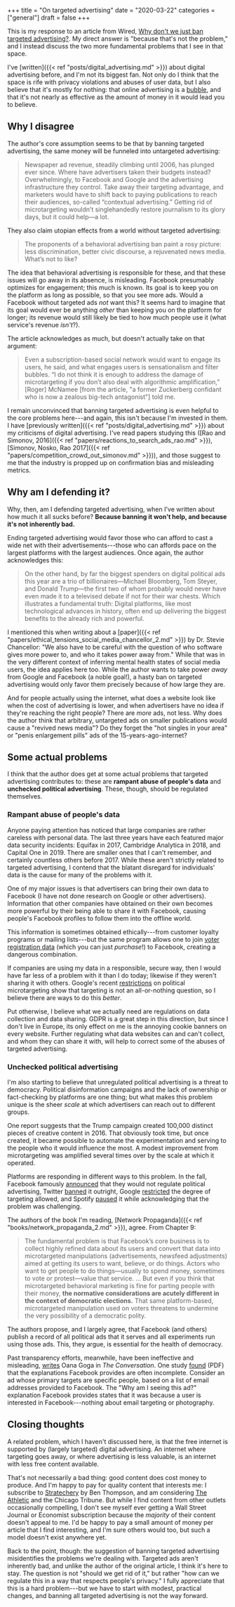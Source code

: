 +++
title = "On targeted advertising"
date = "2020-03-22"
categories = ["general"]
draft = false
+++

This is my response to an article from Wired, [Why don't we just ban targeted advertising?](https://www.wired.com/story/why-dont-we-just-ban-targeted-advertising/). My direct answer is "because that's not the problem," and I instead discuss the two more fundamental problems that I see in that space.

<!--more-->

I've [written]({{< ref "posts/digital_advertising.md" >}}) about digital advertising before, and I'm not its biggest fan. Not only do I think that the space is rife with privacy violations and abuses of user data, but I also believe that it's mostly for nothing: that online advertising is a [bubble](https://thecorrespondent.com/100/the-new-dot-com-bubble-is-here-its-called-online-advertising/13228924500-22d5fd24), and that it's not nearly as effective as the amount of money in it would lead you to believe.

## Why I disagree
The author's core assumption seems to be that by banning targeted advertising, the same money will be funneled into untargeted advertising:

> Newspaper ad revenue, steadily climbing until 2006, has plunged ever since. Where have advertisers taken their budgets instead? Overwhelmingly, to Facebook and Google and the advertising infrastructure they control. Take away their targeting advantage, and marketers would have to shift back to paying publications to reach their audiences, so-called “contextual advertising.” Getting rid of microtargeting wouldn’t singlehandedly restore journalism to its glory days, but it could help—a lot.

They also claim utopian effects from a world without targeted advertising:

> The proponents of a behavioral advertising ban paint a rosy picture: less discrimination, better civic discourse, a rejuvenated news media. What’s not to like?

The idea that behavioral advertising is responsible for these, and that these issues will go away in its absence, is misleading. Facebook presumably optimizes for engagement; this much is known. Its goal is to keep you on the platform as long as possible, so that you see more ads. Would a Facebook without targeted ads *not* want this? It seems hard to imagine that its goal would ever be anything *other* than keeping you on the platform for longer; its revenue would still likely be tied to how much people use it (what service's revenue *isn't*?).

The article acknowledges as much, but doesn't actually take on that argument:

> Even a subscription-based social network would want to engage its users, he said, and what engages users is sensationalism and filter bubbles. “I do not think it is enough to address the damage of microtargeting if you don’t also deal with algorithmic amplification,” [Roger] McNamee [from the article, "a former Zuckerberg confidant who is now a zealous big-tech antagonist"] told me.

I remain unconvinced that banning targeted advertising is even helpful to the core problems here---and again, this isn't because I'm invested in them. I have [previously written]({{< ref "posts/digital_advertising.md" >}}) about my criticisms of digital advertising. I've read papers studying this ([Rao and Simonov, 2016]({{< ref "papers/reactions_to_search_ads_rao.md" >}}), [Simonov, Nosko, Rao 2017]({{< ref "papers/competition_crowd_out_simonov.md" >}})), and those suggest to me that the industry is propped up on confirmation bias and misleading metrics.

## Why am I defending it?
Why, then, am I defending targeted advertising, when I've written about how much it all sucks before? **Because banning it won't help, and because it's not inherently bad.**

Ending targeted advertising would favor those who can afford to cast a wide net with their advertisements---those who can affords pace on the largest platforms with the largest audiences. Once again, the author acknowledges this:

> On the other hand, by far the biggest spenders on digital political ads this year are a trio of billionaires—Michael Bloomberg, Tom Steyer, and Donald Trump—the first two of whom probably would never have even made it to a televised debate if not for their war chests. Which illustrates a fundamental truth: Digital platforms, like most technological advances in history, often end up delivering the biggest benefits to the already rich and powerful.

I mentioned this when writing about a [paper]({{< ref "papers/ethical_tensions_social_media_chancellor_2.md" >}}) by Dr. Stevie Chancellor: "We also have to be careful with the question of who software gives more power to, and who it takes power away from." While that was in the very different context of inferring mental health states of social media users, the idea applies here too. While the author wants to take power *away* from Google and Facebook (a noble goal!), a hasty ban on targeted advertising would only favor them precisely because of how large they are.

And for people actually using the internet, what does a website look like when the cost of advertising is lower, and when advertisers have no idea if they're reaching the right people? There are *more* ads, not less. Why does the author think that arbitrary, untargeted ads on smaller publications would cause a "revived news media"? Do they forget the "hot singles in your area" or "penis enlargement pills" ads of the 15-years-ago-internet?


## Some actual problems
I think that the author does get at some actual problems that targeted advertising contributes to: these are **rampant abuse of people's data** and **unchecked political advertising**. These, though, should be regulated themselves.

### Rampant abuse of people's data
Anyone paying attention has noticed that large companies are rather careless with personal data. The last three years have each featured major data security incidents: Equifax in 2017, Cambridge Analytica in 2018, and Capital One in 2019. There are smaller ones that I can't remember, and certainly countless others before 2017. While these aren't strictly related to targeted advertising, I contend that the blatant disregard for individuals' data is the cause for many of the problems with it.

One of my major issues is that advertisers can bring their own data to Facebook (I have not done research on Google or other advertisers). Information that other companies have obtained on their own becomes more powerful by their being able to share it with Facebook, causing people's Facebook profiles to follow them into the offline world.

This information is sometimes obtained ethically---from customer loyalty programs or mailing lists---but the same program allows one to join [voter registration data](https://l2political.com/) (which you can just *purchase*!) to Facebook, creating a dangerous combination.

If companies are using my data in a responsible, secure way, then I would have far less of a problem with it than I do today; likewise if they weren't sharing it with others. Google's recent [restrictions](https://www.blog.google/technology/ads/update-our-political-ads-policy) on political microtargeting show that targeting is not an all-or-nothing question, so I believe there are ways to do this *better*.

Put otherwise, I believe what we actually need are regulations on data collection and data sharing. GDPR is a great step in this direction, but since I don't live in Europe, its only effect on me is the annoying cookie banners on every website. Further regulating what data websites can and can't collect, and whom they can share it with, will help to correct some of the abuses of targeted advertising.


### Unchecked political advertising
I'm also starting to believe that unregulated political advertising is a threat to democracy. Political disinformation campaigns and the lack of ownership or fact-checking by platforms are one thing; but what makes this problem unique is the sheer *scale* at which advertisers can reach out to different groups.

One report suggests that the Trump campaign created 100,000 distinct pieces of creative content in 2016. That obviously took time, but once created, it became possible to automate the experimentation and serving to the people who it would influence the most. A modest improvement from microtargeting was amplified several times over by the scale at which it operated.

Platforms are responding in different ways to this problem. In the fall, Facebook famously [announced](https://www.theverge.com/interface/2020/1/10/21058616/facebook-political-ads-targeting-misinformation-polarization) that they would not regulate political advertising, Twitter [banned](https://www.nytimes.com/2019/10/30/technology/twitter-political-ads-ban.html) it outright, Google [restricted](https://www.blog.google/technology/ads/update-our-political-ads-policy/) the degree of targeting allowed, and Spotify [paused](https://adage.com/article/digital/spotify-suspend-political-ads-2020/2224281) it while acknowledging that the problem was challenging.

The authors of the book I'm reading, [Network Propaganda]({{< ref "books/network_propaganda_2.md" >}}), agree. From Chapter 9:

> The fundamental problem is that Facebook’s core business is to collect highly refined data about its users and convert that data into microtargeted manipulations (advertisements, newsfeed adjustments) aimed at getting its users to want, believe, or do things. Actors who want to get people to do things—usually to spend money, sometimes to vote or protest—value that service. ... But even if you think that microtargeted behavioral marketing is fine for parting people with their money, **the normative considerations are acutely different in the context of democratic elections.** That same platform-based, microtargeted manipulation used on voters threatens to undermine the very possibility of a democratic polity.

The authors propose, and I largely agree, that Facebook (and others) publish a record of all political ads that it serves and all experiments run using those ads. This, they argue, is essential for the health of democracy.

Past transparency efforts, meanwhile, have been ineffective and misleading, [writes](https://theconversation.com/facebooks-transparency-efforts-hide-key-reasons-for-showing-ads-115790) Oana Goga in *The Conversation*. One study [found](https://www.ndss-symposium.org/wp-content/uploads/2019/02/ndss2019_04B-1_Andreou_paper.pdf) (PDF) that the explanations Facebook provides are often incomplete. Consider an ad whose primary targets are specific people, based on a list of email addresses provided to Facebook. The "Why am I seeing this ad?" explanation Facebook provides states that it was because a user is interested in Facebook---nothing about email targeting or photography.


## Closing thoughts
A related problem, which I haven't discussed here, is that the free internet is supported by (largely targeted) digital advertising. An internet where targeting goes away, or where advertising is less valuable, is an internet with less free content available.

That's not necessarily a bad thing: good content does cost money to produce. And I'm happy to pay for quality content that interests me: I subscribe to [Stratechery](https://stratechery.com/) by Ben Thompson, and am considering [The Athletic](https://theathletic.com/) and the Chicago Tribune. But while I find content from other outlets occasionally compelling, I don't see myself ever getting a Wall Street Journal or Economist subscription because the *majority* of their content doesn't appeal to me. I'd be happy to pay a small amount of money per article that I find interesting, and I'm sure others would too, but such a model doesn't exist anywhere yet.

Back to the point, though: the suggestion of banning targeted advertising misidentifies the problems we're dealing with. Targeted ads aren't inherently bad, and unlike the author of the original article, I think it's here to stay. The question is not "should we get rid of it," but rather "how can we regulate this in a way that respects people's privacy." I fully appreciate that this is a hard problem---but we have to start with modest, practical changes, and banning all targeted advertising is not the way forward.
